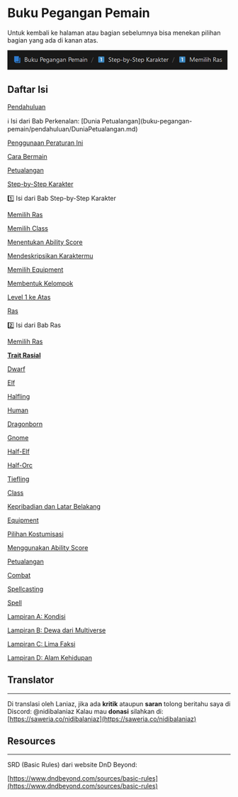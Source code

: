 # Buku Pegangan Pemain

Untuk kembali ke halaman atau bagian sebelumnya bisa menekan pilihan  bagian yang ada di kanan atas.

![Untitled](buku-pegangan-pemain/Untitled.png)

## Daftar Isi

[Pendahuluan](buku-pegangan-pemain/Pendahuluan.md)

<aside>
ℹ️ Isi dari Bab Perkenalan:
[Dunia Petualangan](buku-pegangan-pemain/pendahuluan/DuniaPetualangan.md)

[Penggunaan Peraturan Ini](Buku%20Pegangan%20Pemain%209ee9b211b08d4449b3c7697518caa49d/Pendahuluan%20f2eb671a676646769910c48c1e2eaf25/Penggunaan%20Peraturan%20Ini%20f3f7cc467a844182933f485c2c0e945a.md) 

[Cara Bermain](Buku%20Pegangan%20Pemain%209ee9b211b08d4449b3c7697518caa49d/Pendahuluan%20f2eb671a676646769910c48c1e2eaf25/Cara%20Bermain%20410dc7c8fb7748ccb6222d9b9fe6f69d.md) 

[Petualangan](Buku%20Pegangan%20Pemain%209ee9b211b08d4449b3c7697518caa49d/Pendahuluan%20f2eb671a676646769910c48c1e2eaf25/Petualangan%208b31e0686285492fbc2534ca6111efb3.md) 

</aside>

[Step-by-Step Karakter](Buku%20Pegangan%20Pemain%209ee9b211b08d4449b3c7697518caa49d/Step-by-Step%20Karakter%20eb423c323674404c870b71cf9bf490b1.md)

<aside>
1️⃣ Isi dari Bab Step-by-Step Karakter

[Memilih Ras](Buku%20Pegangan%20Pemain%209ee9b211b08d4449b3c7697518caa49d/Step-by-Step%20Karakter%20eb423c323674404c870b71cf9bf490b1/Memilih%20Ras%201bfcb91c11b448649bbb85d7d23b9597.md) 

[Memilih Class](Buku%20Pegangan%20Pemain%209ee9b211b08d4449b3c7697518caa49d/Step-by-Step%20Karakter%20eb423c323674404c870b71cf9bf490b1/Memilih%20Class%20906e2640d378496cba0d4cce3884f6ed.md) 

[Menentukan Ability Score](Buku%20Pegangan%20Pemain%209ee9b211b08d4449b3c7697518caa49d/Step-by-Step%20Karakter%20eb423c323674404c870b71cf9bf490b1/Menentukan%20Ability%20Score%200e78631178f044afb5d718dbfdcbb7cf.md) 

[Mendeskripsikan Karaktermu](Buku%20Pegangan%20Pemain%209ee9b211b08d4449b3c7697518caa49d/Step-by-Step%20Karakter%20eb423c323674404c870b71cf9bf490b1/Mendeskripsikan%20Karaktermu%201ef315d5334b4ea4b06dfc663a12f65b.md) 

[Memilih Equipment](Buku%20Pegangan%20Pemain%209ee9b211b08d4449b3c7697518caa49d/Step-by-Step%20Karakter%20eb423c323674404c870b71cf9bf490b1/Memilih%20Equipment%2023ddef4f9fef47ffb4f84cc8e563745e.md) 

[Membentuk Kelompok](Buku%20Pegangan%20Pemain%209ee9b211b08d4449b3c7697518caa49d/Step-by-Step%20Karakter%20eb423c323674404c870b71cf9bf490b1/Membentuk%20Kelompok%2061e0bd568d174342b5467e49af908103.md) 

[Level 1 ke Atas](Buku%20Pegangan%20Pemain%209ee9b211b08d4449b3c7697518caa49d/Step-by-Step%20Karakter%20eb423c323674404c870b71cf9bf490b1/Level%201%20ke%20Atas%200690156815a1480c8281ef410bc93b1d.md) 

</aside>

[Ras](Buku%20Pegangan%20Pemain%209ee9b211b08d4449b3c7697518caa49d/Ras%20d0e873a4ba1142649f8d679dd34fef98.md)

<aside>
2️⃣ Isi dari Bab Ras

[Memilih Ras](Buku%20Pegangan%20Pemain%209ee9b211b08d4449b3c7697518caa49d/Ras%20d0e873a4ba1142649f8d679dd34fef98/Memilih%20Ras%20d8fd565ba73c451f87a7c5c3702f9d66.md) 

[**Trait Rasial**](Buku%20Pegangan%20Pemain%209ee9b211b08d4449b3c7697518caa49d/Ras%20d0e873a4ba1142649f8d679dd34fef98/Trait%20Rasial%20a91ee5ba748e4659a82f2659e5bc3496.md) 

[Dwarf](Buku%20Pegangan%20Pemain%209ee9b211b08d4449b3c7697518caa49d/Ras%20d0e873a4ba1142649f8d679dd34fef98/Dwarf%20a54b1cf032524d2cbffd896d25647dd4.md) 

[Elf](Buku%20Pegangan%20Pemain%209ee9b211b08d4449b3c7697518caa49d/Ras%20d0e873a4ba1142649f8d679dd34fef98/Elf%20953573d18e2c42618289477ccc2844d9.md) 

[Halfling](Buku%20Pegangan%20Pemain%209ee9b211b08d4449b3c7697518caa49d/Ras%20d0e873a4ba1142649f8d679dd34fef98/Halfling%2070a88ddd634a4074897a1627b536ebd7.md) 

[Human](Buku%20Pegangan%20Pemain%209ee9b211b08d4449b3c7697518caa49d/Ras%20d0e873a4ba1142649f8d679dd34fef98/Human%20fce845d5facb45a3bc72ad5c157452ee.md) 

[Dragonborn](Buku%20Pegangan%20Pemain%209ee9b211b08d4449b3c7697518caa49d/Ras%20d0e873a4ba1142649f8d679dd34fef98/Dragonborn%20306222b08dc245cdaea79bb9627ebed5.md) 

[Gnome](Buku%20Pegangan%20Pemain%209ee9b211b08d4449b3c7697518caa49d/Ras%20d0e873a4ba1142649f8d679dd34fef98/Gnome%20f88e8d577ec8469fb33cf4c7ffa0faf6.md)

[Half-Elf](Buku%20Pegangan%20Pemain%209ee9b211b08d4449b3c7697518caa49d/Ras%20d0e873a4ba1142649f8d679dd34fef98/Half-Elf%20dbf15b4479d1459cac884b97b17bc3b3.md) 

[Half-Orc](Buku%20Pegangan%20Pemain%209ee9b211b08d4449b3c7697518caa49d/Ras%20d0e873a4ba1142649f8d679dd34fef98/Half-Orc%2022ee1d37f4034463940c3ca8d88e84d8.md) 

[Tiefling](Buku%20Pegangan%20Pemain%209ee9b211b08d4449b3c7697518caa49d/Ras%20d0e873a4ba1142649f8d679dd34fef98/Tiefling%20fe21c2c3029846f99c79ef5b1a3e4979.md) 

</aside>

[Class](Buku%20Pegangan%20Pemain%209ee9b211b08d4449b3c7697518caa49d/Class%20b8615a765d8449f19066222f3fbb17e4.md)

[Kepribadian dan Latar Belakang](Buku%20Pegangan%20Pemain%209ee9b211b08d4449b3c7697518caa49d/Kepribadian%20dan%20Latar%20Belakang%20e1462440626e48c58161abbfd01813e4.md)

[Equipment](Buku%20Pegangan%20Pemain%209ee9b211b08d4449b3c7697518caa49d/Equipment%206c7549bfa21a4d6aab7a86d68fcd03a0.md)

[Pilihan Kostumisasi](Buku%20Pegangan%20Pemain%209ee9b211b08d4449b3c7697518caa49d/Pilihan%20Kostumisasi%20faf705d1ad224291ac0a3ac4f67595da.md)

[Menggunakan Ability Score](Buku%20Pegangan%20Pemain%209ee9b211b08d4449b3c7697518caa49d/Menggunakan%20Ability%20Score%20756533a7e92348eda62dc40cce630365.md)

[Petualangan](Buku%20Pegangan%20Pemain%209ee9b211b08d4449b3c7697518caa49d/Petualangan%206be540a7701a490a9eecc23c13a7a80a.md)

[Combat](Buku%20Pegangan%20Pemain%209ee9b211b08d4449b3c7697518caa49d/Combat%2021901f5895d342f3bfc600f80bb9c395.md)

[Spellcasting](Buku%20Pegangan%20Pemain%209ee9b211b08d4449b3c7697518caa49d/Spellcasting%20aac3f89cf26e483ba27062bd12bde213.md)

[Spell](Buku%20Pegangan%20Pemain%209ee9b211b08d4449b3c7697518caa49d/Spell%20be1a3195ab42445ab55f231331b78de4.md)

[Lampiran A: Kondisi](Buku%20Pegangan%20Pemain%209ee9b211b08d4449b3c7697518caa49d/Lampiran%20A%20Kondisi%200a98dc30663e478492f30bc31aa591fd.md)

[Lampiran B: Dewa dari Multiverse](Buku%20Pegangan%20Pemain%209ee9b211b08d4449b3c7697518caa49d/Lampiran%20B%20Dewa%20dari%20Multiverse%201f1b0c7c7eae416aacf88911d1a76aca.md)

[Lampiran C: Lima Faksi](Buku%20Pegangan%20Pemain%209ee9b211b08d4449b3c7697518caa49d/Lampiran%20C%20Lima%20Faksi%20d4d897d35ac24936a7616642978dde39.md)

[Lampiran D: Alam Kehidupan](Buku%20Pegangan%20Pemain%209ee9b211b08d4449b3c7697518caa49d/Lampiran%20D%20Alam%20Kehidupan%20be0e7b5eacb1439283d0713b439ac61b.md)

## **Translator**

---

Di translasi oleh Laniaz, jika ada **kritik** ataupun **saran** tolong beritahu saya di
Discord: @nidibalaniaz
Kalau mau **donasi** silahkan di: [https://saweria.co/nidibalaniaz](https://saweria.co/nidibalaniaz)

## Resources

---

SRD (Basic Rules) dari website DnD Beyond:

[https://www.dndbeyond.com/sources/basic-rules](https://www.dndbeyond.com/sources/basic-rules)

